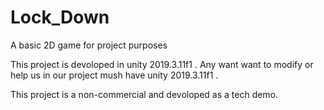 # Lock_Down
A basic 2D game for project purposes

This project is devoloped in unity 2019.3.11f1 .
Any want want to modify or help us in our project mush have unity 2019.3.11f1 .

This project is a non-commercial and devoloped as a tech demo.
